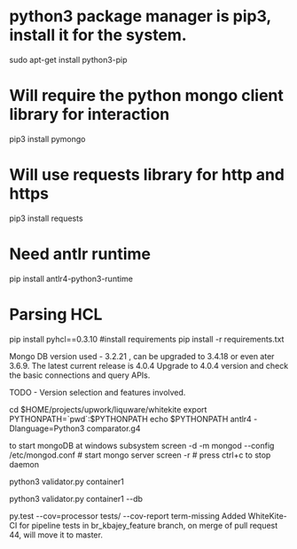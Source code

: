 # python3 package manager is pip3, install it for the system.
sudo apt-get install python3-pip
# Will require the python mongo client library for interaction
pip3 install pymongo
# Will use requests library for http and https
pip3 install requests
# Need antlr runtime
pip install antlr4-python3-runtime
# Parsing HCL
pip install pyhcl==0.3.10
#install requirements
pip install -r requirements.txt

Mongo DB version used - 3.2.21 , can be upgraded to 3.4.18 or even ater 3.6.9. The latest current release is 4.0.4
Upgrade to 4.0.4 version and check the basic connections and query APIs.

TODO - Version selection and features involved.

cd $HOME/projects/upwork/liquware/whitekite
export PYTHONPATH=`pwd`:$PYTHONPATH
echo $PYTHONPATH
antlr4 -Dlanguage=Python3 comparator.g4

to start mongoDB at windows subsystem
screen -d -m mongod --config /etc/mongod.conf # start mongo server
screen -r # press ctrl+c to stop daemon


python3 validator.py container1

python3 validator.py container1 --db

py.test --cov=processor tests/ --cov-report term-missing
Added WhiteKite-CI for pipeline tests in br_kbajey_feature branch, on merge of pull request 44, will move it to master.
